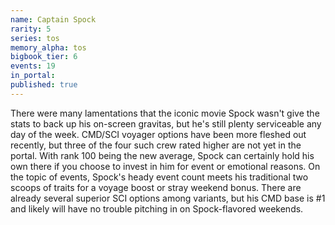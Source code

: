 ```yaml
---
name: Captain Spock
rarity: 5
series: tos
memory_alpha: tos
bigbook_tier: 6
events: 19
in_portal:
published: true
---
```


There were many lamentations that the iconic movie Spock wasn't give the stats to back up his on-screen gravitas, but he's still plenty serviceable any day of the week. CMD/SCI voyager options have been more fleshed out recently, but three of the four such crew rated higher are not yet in the portal. With rank 100 being the new average, Spock can certainly hold his own there if you choose to invest in him for event or emotional reasons. On the topic of events, Spock's heady event count meets his traditional two scoops of traits for a voyage boost or stray weekend bonus. There are already several superior SCI options among variants, but his CMD base is #1 and likely will have no trouble pitching in on Spock-flavored weekends.

